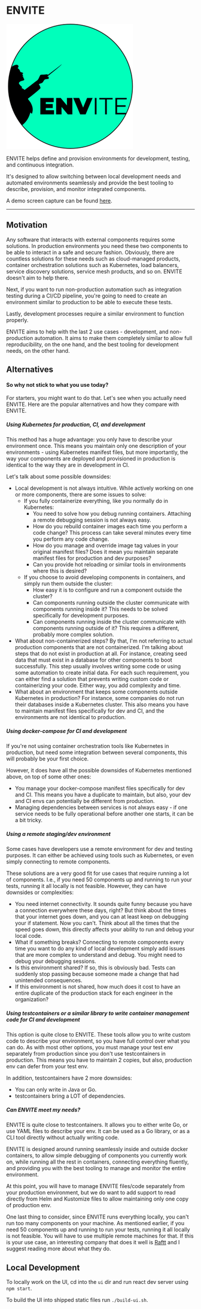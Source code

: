 # ENVITE

![ENVITE Logo](https://raw.githubusercontent.com/PerimeterX/envite/assets/logo3.svg?token=GHSAT0AAAAAACK6DPG4JUCV4OGT2OMCPPYYZLLEDVQ)

ENVITE helps define and provision environments for development, testing, and continuous integration.

It's designed to allow switching between local development needs and automated environments seamlessly
and provide the best tooling to describe, provision, and monitor integrated components.

A demo screen capture can be found [here](https://github.com/PerimeterX/envite/raw/assets/demo.mov).

---

## Motivation

Any software that interacts with external components requires some solutions. In production environments you need
these two components to be able to interact in a safe and secure fashion. Obviously, there are countless solutions
for these needs such as cloud-managed products, container orchestration solutions such as Kubernetes, load balancers,
service discovery solutions, service mesh products, and so on. ENVITE doesn't aim to help there.

Next, if you want to run non-production automation such as integration testing during a CI/CD pipeline, you're going
to need to create an environment similar to production to be able to execute these tests.

Lastly, development processes require a similar environment to function properly.

ENVITE aims to help with the last 2 use cases - development, and non-production automation. It aims to make them
completely similar to allow full reproducibility, on the one hand, and the best tooling for development needs, on the
other hand.

## Alternatives

#### So why not stick to what you use today?

For starters, you might want to do that. Let's see when you actually need ENVITE.
Here are the popular alternatives and how they compare with ENVITE.

##### Using Kubernetes for production, CI, and development

This method has a huge advantage: you only have to describe your environment once. This means you maintain only
one description of your environments - using Kubernetes manifest files, but more importantly, the way your components
are deployed and provisioned in production is identical to the way they are in development in CI.

Let's talk about some possible downsides:
* Local development is not always intuitive. While actively working on one or more components, there are some issues 
to solve:
  * If you fully containerize everything, like you normally do in Kubernetes:
    * You need to solve how you debug running containers. Attaching a remote debugging session is not always easy.
    * How do you rebuild container images each time you perform a code change? This process can take several minutes
every time you perform any code change.
    * How do you manage and override image tag values in your original manifest files? Does it mean you maintain
separate manifest files for production and dev purposes?
    * Can you provide hot reloading or similar tools in environments where this is desired?
  * If you choose to avoid developing components in containers, and simply run them outside the cluster:
    * How easy it is to configure and run a component outside the cluster?
    * Can components running outside the cluster communicate with components running inside it? This needs to be solved
specifically for development purposes.
    * Can components running inside the cluster communicate with components running outside of it? This requires
a different, probably more complex solution.
* What about non-containerized steps? By that, I'm not referring to actual production components that are not
containerized. I'm talking about steps that do not exist in production at all. For instance, creating seed data
that must exist in a database for other components to boot successfully. This step usually involves writing some code
or using some automation to create initial data. For each such requirement, you can either find a solution
that prevents writing custom code or containerizing your code. Either way, you add complexity and time.
* What about an environment that keeps some components outside Kubernetes in production? For instance, some companies
do not run their databases inside a Kubernetes cluster. This also means you have to maintain manifest files
specifically for dev and CI, and the environments are not identical to production.

##### Using docker-compose for CI and development

If you're not using container orchestration tools like Kubernetes in production, but need some integration
between several components, this will probably be your first choice.

However, it does have all the possible downsides of Kubernetes mentioned above, on top of some other ones:
* You manage your docker-compose manifest files specifically for dev and CI. This means you have a duplicate to
maintain, but also, your dev and CI envs can potentially be different from production.
* Managing dependencies between services is not always easy - if one service needs to be fully operational before
another one starts, it can be a bit tricky.

##### Using a remote staging/dev environment

Some cases have developers use a remote environment for dev and testing purposes.
It can either be achieved using tools such as Kubernetes, or even simply connecting to remote components.

These solutions are a very good fit for use cases that require running a lot of components. I.e., if you need 50
components up and running to run your tests, running it all locally is not feasible.
However, they can have downsides or complexities:
* You need internet connectivity. It sounds quite funny because you have a connection everywhere these days, right?
But think about the times that your internet goes down, and you can at least keep on debugging your if statement.
Now you can't. Think about all the times that the speed goes down, this directly affects your ability to run and debug
your local code.
* What if something breaks? Connecting to remote components every time you want to do any kind of local development
simply add issues that are more complex to understand and debug. You might need to debug your debugging sessions.
* Is this environment shared? If so, this is obviously bad. Tests can suddenly stop passing because someone made
a change that had unintended consequences.
* If this environment is not shared, how much does it cost to have an entire duplicate of the production stack for each
engineer in the organization?

##### Using testcontainers or a similar library to write container management code for CI and development

This option is quite close to ENVITE. These tools allow you to write custom code to describe your environment,
so you have full control over what you can do. As with most other options, you must manage your test env separately from
production since you don't use testcontainers in production. This means you have to maintain 2 copies, but also,
production env can defer from your test env.

In addition, testcontainers have 2 more downsides:
* You can only write in Java or Go.
* testcontainers bring a LOT of dependencies.

##### Can ENVITE meet my needs?

ENVITE is quite close to testcontainers. It allows you to either write Go, or use YAML files to describe your env.
It can be used as a Go library, or as a CLI tool directly without actually writing code.

ENVITE is designed around running seamlessly inside and outside docker containers, to allow simple debugging of
components you currently work on, while running all the rest in containers, connecting everything fluently, and
providing you with the best tooling to manage and monitor the entire environment.

At this point, you will have to manage ENVITE files/code separately from your production environment, but we do want
to add support to read directly from Helm and Kustomize files to allow maintaining only one copy of production env.

One last thing to consider, since ENVITE runs everything locally, you can't run too many components on your machine.
As mentioned earlier, if you need 50 components up and running to run your tests, running it all locally is not
feasible. You will have to use multiple remote machines for that. If this is your use case, an interesting company
that does it well is [Raftt](https://www.raftt.io/) and I suggest reading more about what they do.

## Local Development

To locally work on the UI, cd into the `ui` dir and run react dev server using `npm start`.

To build the UI into shipped static files run `./build-ui.sh`.
